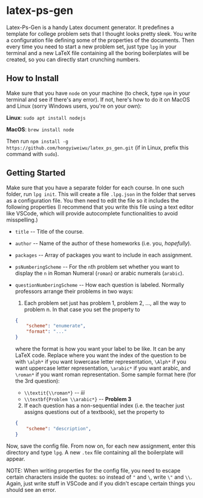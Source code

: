 # latex-ps-gen

Latex-Ps-Gen is a handy Latex document generator. It predefines a template for college problem sets that I thought looks pretty sleek. You write a configuration
file defining some of the properties of the documents. Then every time you need to start a new problem set, just type `lpg` in your terminal and a new LaTeX file
containing all the boring boilerplates will be created, so you can directly start crunching numbers.

## How to Install
Make sure that you have `node` on your machine (to check, type `npm` in your terminal and see if there's any error). If not, here's how to do it on MacOS and Linux (sorry Windows users, you're on your own):

**Linux**: `sudo apt install nodejs`

**MacOS**: `brew install node`

Then run `npm install -g https://github.com/hongyiweiwu/latex_ps_gen.git`
(if in Linux, prefix this command with `sudo`).

## Getting Started
Make sure that you have a separate folder for each course. In one such folder, run `lpg init`. This will create a file `.lpg.json` in the folder that serves as a configuration file. You then need to edit the file so it includes the following properties (I recommend that you write this file using a text editor like VSCode, which will provide autocomplete functionalities to avoid misspelling.)

- `title` -- Title of the course.

- `author` -- Name of the author of these homeworks (i.e. you, *hopefully*).

- `packages` -- Array of packages you want to include in each assignment.

- `psNumberingScheme` -- For the `n`th problem set whether you want to display the `n` in Roman Numeral (`roman`) or arabic numerals (`arabic`).

- `questionNumberingScheme` -- How each question is labeled. Normally professors arrange their problems in two ways:

    1. Each problem set just has problem 1, problem 2, ..., all the way to problem n. In that case you set the property to
    ```json
    {
        "scheme": "enumerate",
        "format": "..."
    }
    ```
    where the format is how you want your label to be like. It can be any LaTeX code. Replace where you want the index of the question to be with `\alph*` if you want lowercase letter representation, `\Alph*` if you want uppercase letter representation, `\arabic*` if you want arabic, and `\roman*` if you want roman representation. Some sample format here (for the 3rd question):
    - `\\textit{\\roman*}` -- *iii*
    - `\\textbf{Problem \\arabic*}` -- **Problem 3**

    2. If each question has a non-sequential index (i.e. the teacher just assigns questions out of a textbook), set the property to
    ```json
    {
        "scheme": "description",
    }
    ```

Now, save the config file. From now on, for each new assignment, enter this directory and type `lpg`. A new `.tex` file containing all the boilerplate will appear.

NOTE: When writing properties for the config file, you need to escape certain characters inside the quotes: so instead of `"` and `\`, write `\"` and `\\`. Again, just write stuff in VSCode and if you didn't escape certain things you should see an error.



